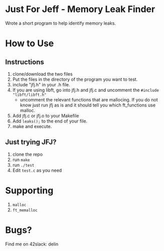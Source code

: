 Just For Jeff - Memory Leak Finder
================

Wrote a short program to help identify memory leaks.

# How to Use

## Instructions
1. clone/download the two files
2. Put the files in the directory of the program you want to test.
3. include "jfj.h" in your .h file.
4. If you are using libft, go into jfj.h and jfj.c and uncomment the ```#include "libft/libft.h"```
    - uncomment the relevant functions that are mallocing. If you do not know just run jfj as is and it should tell you which ft_functions use malloc.
5. Add jfj.c or jfj.o to your Makefile
6. Add ```leaks();``` to the end of your file.
7. make and execute.

## Just trying JFJ?
1. clone the repo
3. run ```make```
4. run ```./test```
5. Edit ```test.c``` as you need

# Supporting
1. ```malloc```
2. ```ft_memalloc```

# Bugs?
Find me on 42slack: delin
